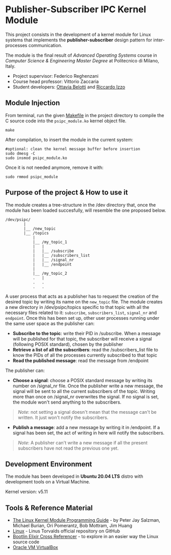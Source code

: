 # Publisher-Subscriber IPC Kernel Module
This project consists in the development of a kernel module for Linux systems that implements the **publisher-subscriber** design pattern for inter-processes communication. 

The module is the final result of _Advanced Operating Systems_ course in _Computer Science & Engineering Master Degree_ at Politecnico di Milano, Italy.

* Project supervisor: Federico Reghenzani
* Course head professor: Vittorio Zaccaria
* Student developers: [Ottavia Belotti](https://github.com/OttaviaBelotti) and [Riccardo Izzo](https://github.com/RiccardoIzzo)

## Module Injection
From terminal, run the given [Makefile](https://github.com/RiccardoIzzo/AOS-Publisher-Subscriber-IPC/blob/main/Makefile) in the project directory to compile the C source code into the `psipc_module.ko` kernel object file.
```Shell
make
```

After compilation, to insert the module in the current system:
```Shell
#optional: clean the kernel message buffer before insertion
sudo dmesg -C
sudo insmod psipc_module.ko
```

Once it is not needed anymore, remove it with:
```Shell
sudo rmmod psipc_module
```

## Purpose of the project & How to use it
The module creates a tree-structure in the /dev directory that, once the module has been loaded succesfully, will resemble the one proposed below.
```Shell
/dev/psipc/
        |   
        |__ /new_topic
        |__ /topics
            |
            |__ /my_topic_1
            |   |
            |   |__ /subscribe
            |   |__ /subscribers_list
            |   |__ /signal_nr
            |   |__ /endpoint
            |
            |__ /my_topic_2
            .   |
            .   .
            .   .
```

A user process that acts as a publisher has to request the creation of the desired topic by writing its name on the `new_topic` file. The module creates a new directory in /dev/psipc/topics specific to that topic with all the necessary files related to it: `subscribe`, `subscribers_list`, `signal_nr` and `endpoint`.
Once this has been set up, other user processes running under the same user space as the publisher can:
* __Subscribe to the topic__: write their PID in /subscribe. When a message will be published for that topic, the subscriber will receive a signal (following POSIX standard), chosen by the publisher
* __Retrieve a list of all the subscribers__: read the /subscribers_list file to know the PIDs of all the processes currently subscribed to that topic
* __Read the published message__: read the message from /endpoint

The publisher can:
* __Choose a signal__: choose a POSIX standard message by writing its number on /signal_nr file. Once the publisher write a new message, the signal will be sent to all the current subscribers of the topic. Writing more than once on /signal_nr overwrites the signal. If no signal is set, the module won't send anything to the subscribers. 
> _Note_: not setting a signal doesn't mean that the message can't be written. It just won't notify the subscribers.
* __Publish a message__: add a new message by writing it in /endpoint. If a signal has been set, the act of writing in here will notify the subscribers.
> _Note_: A publisher can't write a new message if all the present subscribers have not read the previous one yet.

## Development Environment
The module has been developed in **Ubuntu 20.04 LTS** distro with development tools on a Virtual Machine. 

Kernel version: v5.11
## Tools & Reference Material
* [The Linux Kernel Module Programming Guide](https://sysprog21.github.io/lkmpg/) - by Peter Jay Salzman, Michael Burian, Ori Pomerantz, Bob Mottram, Jim Huang
* [Linux](https://github.com/torvalds/linux) - Linus Torvalds official repository on GitHub
* [Bootlin Elixir Cross Referencer](https://elixir.bootlin.com/linux/v5.11.22/source) - to explore in an easier way the Linux source code
* [Oracle VM VirtualBox](https://www.virtualbox.org/)
